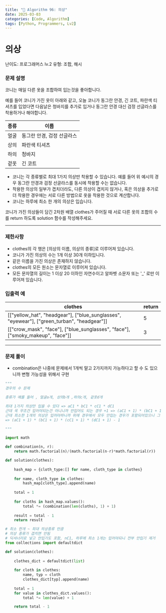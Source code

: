 ```yaml
---
title: "🧠 Algorithm 96: 의상"
date: 2025-03-03
categories: [Code, Algorithm]
tags: [Python, Programmers, Lv2]
---
```


# 의상

난이도: 프로그래머스 lv.2
유형: 조합, 해시

### **문제 설명**

코니는 매일 다른 옷을 조합하여 입는것을 좋아합니다.

예를 들어 코니가 가진 옷이 아래와 같고, 오늘 코니가 동그란 안경, 긴 코트, 파란색 티셔츠를 입었다면 다음날은 청바지를 추가로 입거나 동그란 안경 대신 검정 선글라스를 착용하거나 해야합니다.

| 종류 | 이름 |
| --- | --- |
| 얼굴 | 동그란 안경, 검정 선글라스 |
| 상의 | 파란색 티셔츠 |
| 하의 | 청바지 |
| 겉옷 | 긴 코트 |
- 코니는 각 종류별로 최대 1가지 의상만 착용할 수 있습니다. 예를 들어 위 예시의 경우 동그란 안경과 검정 선글라스를 동시에 착용할 수는 없습니다.
- 착용한 의상의 일부가 겹치더라도, 다른 의상이 겹치지 않거나, 혹은 의상을 추가로 더 착용한 경우에는 서로 다른 방법으로 옷을 착용한 것으로 계산합니다.
- 코니는 하루에 최소 한 개의 의상은 입습니다.

코니가 가진 의상들이 담긴 2차원 배열 clothes가 주어질 때 서로 다른 옷의 조합의 수를 return 하도록 solution 함수를 작성해주세요.

---

### 제한사항

- clothes의 각 행은 [의상의 이름, 의상의 종류]로 이루어져 있습니다.
- 코니가 가진 의상의 수는 1개 이상 30개 이하입니다.
- 같은 이름을 가진 의상은 존재하지 않습니다.
- clothes의 모든 원소는 문자열로 이루어져 있습니다.
- 모든 문자열의 길이는 1 이상 20 이하인 자연수이고 알파벳 소문자 또는 '_' 로만 이루어져 있습니다.

### 입출력 예

| clothes | return |
| --- | --- |
| [["yellow_hat", "headgear"], ["blue_sunglasses", "eyewear"], ["green_turban", "headgear"]] | 5 |
| [["crow_mask", "face"], ["blue_sunglasses", "face"], ["smoky_makeup", "face"]] | 3 |

---

### 문제 풀이

- combination은 나중에 문제에서 1개씩 말고 2가지까지 가능하다고 할 수 도 있으니까 변형 가능성을 위해서 구현

```python
"""
경우의 수 문제

종류가 예를 들어 , 얼굴a개, 상의b개 ,하의c개, 겉옷d개

최대 1가지 의상만 입을 수 있다 => aC1 * bC1 * cC1 * dC1
근데 꼭 무조건 입어야되는건 아니니까 안입어도 되는 경우 +1 => (aC1 + 1) * (bC1 + 1) * (cC1 + 1) * (dC1 + 1)
근데 최소한 1개의 의상은 입어야하니까 위에 경우에서 모두 안입는 경우가 포함되어있으니 그 경우를 빼야한다
=> (aC1 + 1) * (bC1 + 1) * (cC1 + 1) * (dC1 + 1) - 1

"""

import math

def combination(n, r):
    return math.factorial(n)/(math.factorial(n-r)*math.factorial(r))

def solution(clothes):
    
    hash_map = {cloth_type:[] for name, cloth_type in clothes}
    
    for name, cloth_type in clothes:
        hash_map[cloth_type].append(name)
    
    total = 1
    
    for cloths in hash_map.values():
        total *= (combination(len(cloths), 1) + 1)
        
    result = total - 1
    return result
```

```python
# 최소 한개 ~ 최대 의상종류 만큼
# 의상 종류가 겹치면 안됨
# 딕셔너리로 넣고 안입기도 포함, nC1, 하루에 최소 1개는 입어야되니 전부 안입기 제거
from collections import defaultdict

def solution(clothes):
    
    clothes_dict = defaultdict(list)
    
    for cloth in clothes:
        name, typ = cloth
        clothes_dict[typ].append(name)
    
    total = 1
    for value in clothes_dict.values():
        total *= len(value) + 1

    return total - 1
```